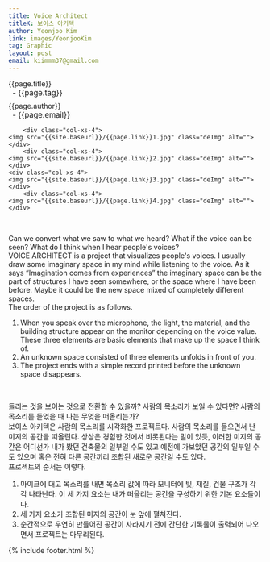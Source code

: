 ```yaml
---
title: Voice Architect
titleK: 보이스 아키텍
author: Yeonjoo Kim
link: images/YeonjooKim
tag: Graphic
layout: post
email: kiimmm37@gmail.com
---	
```


<div class="container">

<div class="deDep">
{{page.title}}<br>
<p style="font-size:15px; margin:0px; padding:0px 0px 0px 8px; margin:0px 0px 8px 0px;">- {{page.tag}}</p>
{{page.author}}<br>
<p style="font-size:15px; margin:0px; padding:0px 0px 0px 8px;">- {{page.email}}</p>
</div>


<div class="row" class="imgcolor">
	
		<div class="col-xs-4">
	<img src="{{site.baseurl}}/{{page.link}}1.jpg" class="deImg" alt=""></div>
		<div class="col-xs-4">
	<img src="{{site.baseurl}}/{{page.link}}2.jpg" class="deImg" alt=""></div>
	<div class="col-xs-4">
	<img src="{{site.baseurl}}/{{page.link}}3.jpg" class="deImg" alt=""></div>
		<div class="col-xs-4">
	<img src="{{site.baseurl}}/{{page.link}}4.jpg" class="deImg" alt=""></div>
	
</div>
<br>

<div class="det lato">



Can we convert what we saw to what we heard?
What if the voice can be seen?
What do I think when I hear people's voices?
<br>
VOICE ARCHITECT is a project that visualizes people's voices. I usually draw some imaginary space in my mind while listening to the voice. As it says “Imagination comes from experiences” the imaginary space can be the part of structures I have seen somewhere, or the space where I have been before. Maybe it could be the new space mixed of completely different spaces.
<br>
The order of the project is as follows.
1. When you speak over the microphone, the light, the material, and the building structure appear on the monitor depending on the voice value. These three elements are basic elements that make up the space I think of.
2. An unknown space consisted of three elements unfolds in front of you.
3. The project ends with a simple record printed before the unknown space disappears.



</div>

<br>

<div class="noto">

들리는 것을 보이는 것으로 전환할 수 있을까?
사람의 목소리가 보일 수 있다면?
사람의 목소리를 들었을 때 나는 무엇을 떠올리는가?
<br>
보이스 아키텍은 사람의 목소리를 시각화한 프로젝트다. 사람의 목소리를 들으면서 난 미지의 공간을 떠올린다. 상상은 경험한 것에서 비롯된다는 말이 있듯, 이러한 미지의 공간은 어디선가 내가 봤던 건축물의 일부일 수도 있고 예전에 가보았던 공간의 일부일 수도 있으며 혹은 전혀 다른 공간끼리 조합된 새로운 공간일 수도 있다. 
<br>
프로젝트의 순서는 이렇다.
1. 마이크에 대고 목소리를 내면 목소리 값에 따라 모니터에 빛, 재질, 건물 구조가 각각 나타난다. 이 세 가지 요소는 내가 떠올리는 공간을 구성하기 위한 기본 요소들이다.
2. 세 가지 요소가 조합된 미지의 공간이 눈 앞에 펼쳐진다.
3. 순간적으로 우연히 만들어진 공간이 사라지기 전에 간단한 기록물이 출력되어 나오면서 프로젝트는 마무리된다.


</div>
 {% include footer.html %}